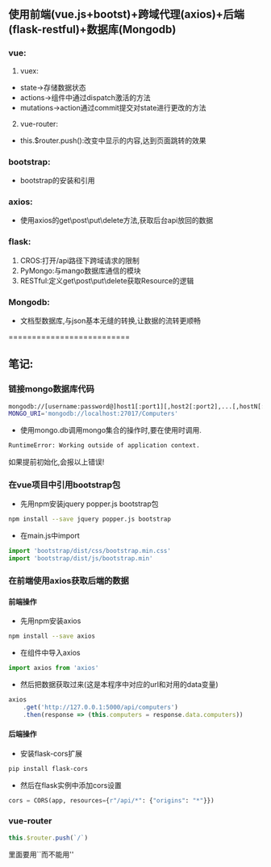 ## 使用前端(vue.js+bootst)+跨域代理(axios)+后端(flask-restful)+数据库(Mongodb)
### vue:
1. vuex:
+ state->存储数据状态
+ actions->组件中通过dispatch激活的方法
+ mutations->action通过commit提交对state进行更改的方法
2. vue-router:
+ this.$router.push():改变<router-view/>中显示的内容,达到页面跳转的效果

### bootstrap:
+ bootstrap的安装和引用

### axios:
+ 使用axios的get\post\put\delete方法,获取后台api放回的数据

### flask:
1. CROS:打开/api路径下跨域请求的限制
2. PyMongo:与mango数据库通信的模块
3. RESTful:定义get\post\put\delete获取Resource的逻辑

### Mongodb:
+ 文档型数据库,与json基本无缝的转换,让数据的流转更顺畅

==========================
## 笔记:
### 链接mongo数据库代码
~~~bash
mongodb://[username:password@]host1[:port1][,host2[:port2],...[,hostN[:portN]]][/[database][?options]]
MONGO_URI='mongodb://localhost:27017/Computers'
~~~
+ 使用mongo.db调用mongo集合的操作时,要在使用时调用.
~~~bash
RuntimeError: Working outside of application context.
~~~
如果提前初始化,会报以上错误!


### 在vue项目中引用bootstrap包
+ 先用npm安装jquery popper.js bootstrap包
~~~bash
npm install --save jquery popper.js bootstrap
~~~
+ 在main.js中import
~~~js
import 'bootstrap/dist/css/bootstrap.min.css'
import 'bootstrap/dist/js/bootstrap.min'
~~~

### 在前端使用axios获取后端的数据
#### 前端操作
+ 先用npm安装axios
~~~bash
npm install --save axios
~~~
+ 在组件中导入axios
~~~js
import axios from 'axios'
~~~
+ 然后把数据获取过来(这是本程序中对应的url和对用的data变量)
~~~js
axios
    .get('http://127.0.0.1:5000/api/computers')
    .then(response => (this.computers = response.data.computers))
~~~
#### 后端操作
+ 安装flask-cors扩展
~~~bash
pip install flask-cors
~~~
+ 然后在flask实例中添加cors设置
~~~python
cors = CORS(app, resources={r"/api/*": {"origins": "*"}})
~~~

### vue-router
~~~js
this.$router.push(`/`)
~~~
 里面要用``而不能用''
